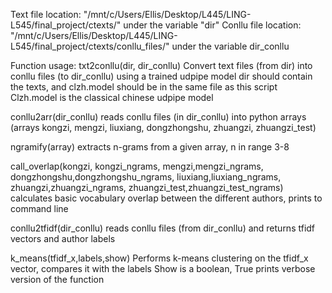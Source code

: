 Text file location:  "/mnt/c/Users/Ellis/Desktop/L445/LING-L545/final_project/ctexts/"
  under the variable "dir"
Conllu file location: "/mnt/c/Users/Ellis/Desktop/L445/LING-L545/final_project/ctexts/conllu_files/"
  under the variable dir_conllu
  
Function usage:
txt2conllu(dir, dir_conllu)
  Convert text files (from dir) into conllu files (to dir_conllu) using a trained udpipe model
  dir should contain the texts, and clzh.model should be in the same file as this script
    Clzh.model is the classical chinese udpipe model

conllu2arr(dir_conllu)
  reads conllu files (in dir_conllu) into python arrays (arrays kongzi, mengzi, liuxiang, dongzhongshu, zhuangzi, zhuangzi_test)

ngramify(array)
  extracts n-grams from a given array, n in range 3-8

call_overlap(kongzi, kongzi_ngrams, mengzi,mengzi_ngrams, dongzhongshu,dongzhongshu_ngrams, liuxiang,liuxiang_ngrams, zhuangzi,zhuangzi_ngrams, zhuangzi_test,zhuangzi_test_ngrams)
  calculates basic vocabulary overlap between the different authors, prints to command line

conllu2tfidf(dir_conllu)
  reads conllu files (from dir_conllu) and returns tfidf vectors and author labels
  
k_means(tfidf_x,labels,show)
  Performs k-means clustering on the tfidf_x vector, compares it with the labels
  Show is a boolean, True prints verbose version of the function
